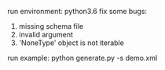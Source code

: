 run environment: python3.6
fix some bugs:

1. missing schema file
2. invalid argument
3. 'NoneType' object is not iterable

run example:
python generate.py -s demo.xml






